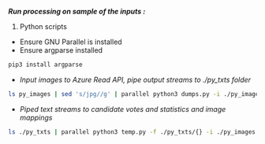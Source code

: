 __*Run processing on sample of the inputs :*__

1. Python scripts

+ Ensure GNU Parallel is installed
+ Ensure argparse installed 
```bash
pip3 install argparse
```
+ _Input images to Azure Read API, pipe output streams to ./py_txts folder_
```bash
ls py_images | sed 's/jpg//g' | parallel python3 dumps.py -i ./py_images/{}jpg '>./py_txts/{}txt'
```
+ _Piped text streams to candidate votes and statistics and image mappings_
```bash
ls ./py_txts | parallel python3 temp.py -f ./py_txts/{} -i ./py_images -e "jpg"
```
